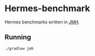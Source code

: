 Hermes-benchmark
======

Hermes benchmarks written in [JMH](http://openjdk.java.net/projects/code-tools/jmh/). 

Running
---
```
./gradlew jmh
```
